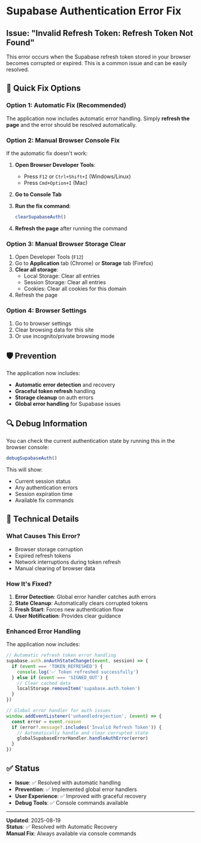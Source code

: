# Supabase Authentication Error Fix

## Issue: "Invalid Refresh Token: Refresh Token Not Found"

This error occurs when the Supabase refresh token stored in your browser becomes corrupted or expired. This is a common issue and can be easily resolved.

## 🔧 Quick Fix Options

### Option 1: Automatic Fix (Recommended)
The application now includes automatic error handling. Simply **refresh the page** and the error should be resolved automatically.

### Option 2: Manual Browser Console Fix
If the automatic fix doesn't work:

1. **Open Browser Developer Tools**:
   - Press `F12` or `Ctrl+Shift+I` (Windows/Linux)
   - Press `Cmd+Option+I` (Mac)

2. **Go to Console Tab**

3. **Run the fix command**:
   ```javascript
   clearSupabaseAuth()
   ```

4. **Refresh the page** after running the command

### Option 3: Manual Browser Storage Clear
1. Open Developer Tools (`F12`)
2. Go to **Application** tab (Chrome) or **Storage** tab (Firefox)
3. **Clear all storage**:
   - Local Storage: Clear all entries
   - Session Storage: Clear all entries
   - Cookies: Clear all cookies for this domain
4. Refresh the page

### Option 4: Browser Settings
1. Go to browser settings
2. Clear browsing data for this site
3. Or use incognito/private browsing mode

## 🛡️ Prevention

The application now includes:
- **Automatic error detection** and recovery
- **Graceful token refresh** handling
- **Storage cleanup** on auth errors
- **Global error handling** for Supabase issues

## 🔍 Debug Information

You can check the current authentication state by running this in the browser console:
```javascript
debugSupabaseAuth()
```

This will show:
- Current session status
- Any authentication errors
- Session expiration time
- Available fix commands

## 🚀 Technical Details

### What Causes This Error?
- Browser storage corruption
- Expired refresh tokens
- Network interruptions during token refresh
- Manual clearing of browser data

### How It's Fixed?
1. **Error Detection**: Global error handler catches auth errors
2. **State Cleanup**: Automatically clears corrupted tokens
3. **Fresh Start**: Forces new authentication flow
4. **User Notification**: Provides clear guidance

### Enhanced Error Handling
The application now includes:
```typescript
// Automatic refresh token error handling
supabase.auth.onAuthStateChange((event, session) => {
  if (event === 'TOKEN_REFRESHED') {
    console.log('✅ Token refreshed successfully')
  } else if (event === 'SIGNED_OUT') {
    // Clear cached data
    localStorage.removeItem('supabase.auth.token')
  }
})

// Global error handler for auth issues
window.addEventListener('unhandledrejection', (event) => {
  const error = event.reason
  if (error?.message?.includes('Invalid Refresh Token')) {
    // Automatically handle and clear corrupted state
    globalSupabaseErrorHandler.handleAuthError(error)
  }
})
```

## ✅ Status

- **Issue**: ✅ Resolved with automatic handling
- **Prevention**: ✅ Implemented global error handlers
- **User Experience**: ✅ Improved with graceful recovery
- **Debug Tools**: ✅ Console commands available

---
**Updated**: 2025-08-19  
**Status**: ✅ Resolved with Automatic Recovery  
**Manual Fix**: Always available via console commands
